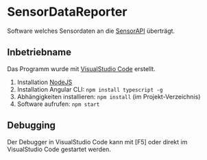 SensorDataReporter
==================

Software welches Sensordaten an die [SensorAPI](https://github.com/tschuegge/SensorAPI) überträgt.

Inbetriebname
-------------
Das Programm wurde mit [VisualStudio Code](https://code.visualstudio.com) erstellt.
1. Installation [NodeJS](https://nodejs.org)
2. Installation Angular CLI: `npm install typescript -g`
3. Abhängigkeiten installieren: `npm install` (im Projekt-Verzeichnis)
4. Software aufrufen: `npm start`

Debugging
---------
Der Debugger in VisualStudio Code kann mit [F5] oder direkt im VisualStudio Code gestartet werden.
